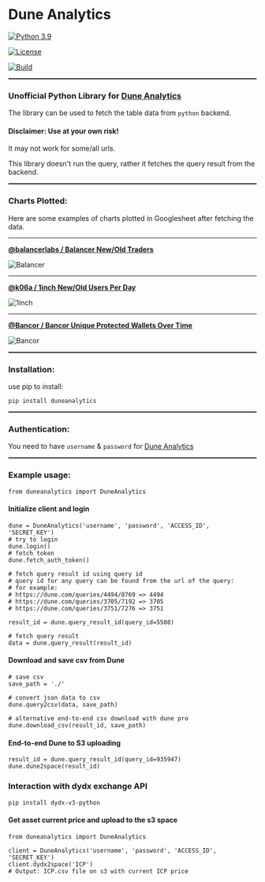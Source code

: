 # Dune Analytics

[![Python 3.9](https://img.shields.io/badge/python-3.9-blue.svg)](https://www.python.org/downloads/release/python-390/)

[![License](https://img.shields.io/badge/License-Apache%202.0-blue.svg)](https://opensource.org/licenses/Apache-2.0)

[![Build](https://github.com/itzmestar/duneanalytics/actions/workflows/python-package.yml/badge.svg)](https://github.com/itzmestar/duneanalytics/actions/workflows/python-package.yml)
<hr style="border:0.5px solid gray"> </hr>

### Unofficial Python Library for [Dune Analytics](https://duneanalytics.com/)

The library can be used to fetch the table data from `python` backend.

#### Disclaimer: Use at your own risk! 
It may not work for some/all urls.

This library doesn't run the query, rather it fetches the query result from the backend.

<hr style="border:0.5px solid gray"> </hr>

### Charts Plotted:
Here are some examples of charts plotted in Googlesheet after fetching the data.

-----

[**@balancerlabs / Balancer New/Old Traders**](https://duneanalytics.com/queries/31203/62900)

![Balancer](sample/balancer.svg)

-----

[**@k06a / 1inch New/Old Users Per Day**](https://duneanalytics.com/queries/1193/2032)

![1inch](sample/1inch.svg)

-----

[**@Bancor / Bancor Unique Protected Wallets Over Time**](https://duneanalytics.com/queries/12948/25894)

![Bancor](sample/bancor.svg)

<hr style="border:0.5px solid gray"> </hr>

### Installation:

use pip to install:

``` 
pip install duneanalytics
```

<hr style="border:0.5px solid gray"> </hr>

### Authentication:

You need to have `username` & `password` for [Dune Analytics](https://duneanalytics.com/)

<hr style="border:0.5px solid gray"> </hr>

### Example usage:

```
from duneanalytics import DuneAnalytics
```
#### Initialize client and login
```
dune = DuneAnalytics('username', 'password', 'ACCESS_ID', 'SECRET_KEY')
# try to login
dune.login()
# fetch token
dune.fetch_auth_token()

# fetch query result id using query id
# query id for any query can be found from the url of the query:
# for example: 
# https://dune.com/queries/4494/8769 => 4494
# https://dune.com/queries/3705/7192 => 3705
# https://dune.com/queries/3751/7276 => 3751

result_id = dune.query_result_id(query_id=5508)

# fetch query result
data = dune.query_result(result_id)
```
#### Download and save csv from Dune
```
# save csv
save_path = './'

# convert json data to csv
dune.query2csv(data, save_path)

# alternative end-to-end csv download with dune pro
dune.download_csv(result_id, save_path)
```
#### End-to-end Dune to S3 uploading
```
result_id = dune.query_result_id(query_id=935947)
dune.dune2space(result_id)
```
### Interaction with dydx exchange API
`pip install dydx-v3-python`
#### Get asset current price and upload to the s3 space
```
from duneanalytics import DuneAnalytics

client = DuneAnalytics('username', 'password', 'ACCESS_ID', 'SECRET_KEY')
client.dydx2space('ICP')
# Output: ICP.csv file on s3 with current ICP price
```
